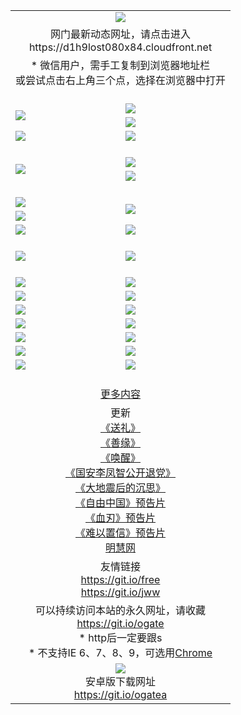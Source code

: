 ﻿<table>
  <tr></tr>
  <tr><td colspan=2 align=center><img src="https://cloud.githubusercontent.com/assets/11880933/13434984/f430fae2-e012-11e5-814f-c2df1e82b247.jpg" /></td></tr>
  <tr><td colspan=2 align=center>网门最新动态网址，请点击进入
<br>https://d1h9lost080x84.cloudfront.net
    </td>
  </tr>
  <tr>
    <td colspan=2 align=center>* 微信用户，需手工复制到浏览器地址栏<br>或尝试点击右上角三个点，选择在浏览器中打开
    <!--br>* IE6打开动态网址须在选项中勾选TLS 1.0--></td>
  </tr>
  <tr height="20">
  <tr>
    <td rowspan=2><a href="https://d1h9lost080x84.cloudfront.net/ogUP.aspx?name=11DKC.mp4&list=11DKC" target="_blank"><img src="https://d1h9lost080x84.cloudfront.net/Up/11DKC1.jpg" /></a></td> 
    <td><div><a href="https://d1h9lost080x84.cloudfront.net/ogUP.aspx?name=LRWS.mp4&list=LRWS" target="_blank"><img src="https://d1h9lost080x84.cloudfront.net/Up/LRWS.jpg" /></a></td>
   </tr>
  <tr>
    <td><a href="https://d1h9lost080x84.cloudfront.net/ogNiceVedio.aspx" target="_blank"><img src="https://d1h9lost080x84.cloudfront.net/Up/11TGKDY.jpg" /></a></td>
  </tr>
  <tr>
    <td><a href="https://d1h9lost080x84.cloudfront.net/ogUP.aspx?name=_EA/%CA%AE%C4%EA.mp4&count=http://odisk.org/Up/_EA/%CA%AE%C4%EA.mp4;http://odisk.org/Up/_EE/%CC%CE%B8%E7%D9%A9%B5%E7%D3%B0%A3%BA%CA%AE%C4%EA.mp4|2|%CA%AE%C4%EA|%D5%FD%C6%AC;%CC%CE%B8%E7%D9%A9%B5%E7%D3%B0" target="_blank"><img src="https://d1h9lost080x84.cloudfront.net/Up/_EA/%E5%8D%81%E5%B9%B4_135.jpg" /></a></td>
    <td><a href="https://d1h9lost080x84.cloudfront.net/ogUP.aspx?name=_EC%C9%FA%CB%C0%D3%EB%C2%D6%BB%D8.mp4&count=http://v.ifeng.com/documentary/discovery/201501/039bdca9-5c34-4796-b332-43b8f831efce.shtml;http://v.ifeng.com/documentary/society/201501/030cc825-2840-4536-a0b8-416c88375055.shtml;http://v.ifeng.com/documentary/society/201501/03a412f8-32ec-4e18-81ba-98acf64ec1ca.shtml;http://v.ifeng.com/documentary/society/201501/03c58012-8e01-456a-9097-615b3b24a709.shtml|4|%C9%FA%CB%C0%D3%EB%C2%D6%BB%D8" target="_blank"><img src="https://d1h9lost080x84.cloudfront.net/Up/_EC/%E7%94%9F%E6%AD%BB%E4%B8%8E%E8%BD%AE%E5%9B%9E_135.jpg" /></a></td>
  </tr>
  <tr height="20">
  <tr>
    <td rowspan=2><a href="https://d1h9lost080x84.cloudfront.net/ogUP.aspx?name=4EE/DJ.mp4&list=4EEDJ" target="_blank"><img src="https://d1h9lost080x84.cloudfront.net/Up/4EE/DJ140.jpg"/></a></td>
    <td><a href="https://d1h9lost080x84.cloudfront.net/ogUP.aspx?name=4EE/ZG.mp4&list=4EEZG" target="_blank"><img src="https://d1h9lost080x84.cloudfront.net/Up/4EE/ZG0.jpg"/></a></td>
    <!--td><a href="https://d1h9lost080x84.cloudfront.net/ogUP.aspx?name=4EE/QQ.mp4&list=4EEQQ" target="_blank"><img src="https://d1h9lost080x84.cloudfront.net/Up/4EE/QQ0.jpg"/></a></td>
    <td><a href="https://d1h9lost080x84.cloudfront.net/ogUP.aspx?name=4EE/HQ.mp4&list=4EEHQ" target="_blank"><img src="https://d1h9lost080x84.cloudfront.net/Up/4EE/HQ0.jpg"/></a></td-->
  </tr>
  <tr>
    <td><a href="https://d1h9lost080x84.cloudfront.net/onCO.aspx?list=XWPL&mode=m" target="_blank"><img src="https://d1h9lost080x84.cloudfront.net/Up/0WZTT.jpg" /></a></td> 
  </tr>
  <tr height="20">
  <tr>
    <td><a href="https://d1h9lost080x84.cloudfront.net/ogUP.aspx?name=JQR.mp4&count=2" target="_blank"><img src="https://d1h9lost080x84.cloudfront.net/Up/JQR.jpg" /></a></td>   
    <td rowspan=2><a href="https://d1h9lost080x84.cloudfront.net/ogUP.aspx?name=JP.mp4&count=9" target="_blank"><img src="https://d1h9lost080x84.cloudfront.net/Up/JP.jpg" /></td>
  </tr>
  <tr>
    <td><a href="https://d1h9lost080x84.cloudfront.net/ogUP.aspx?name=WH.mp4" target="_blank"><img src="https://d1h9lost080x84.cloudfront.net/Up/WH.jpg" /></a></td>
  </tr>
  <tr>
    <td><a href="https://d1h9lost080x84.cloudfront.net/ogUP.aspx?name=SSZJ.mp4&list=SSZJ" target="_blank"><img src="https://d1h9lost080x84.cloudfront.net/Up/SSZJ.jpg" /></a></td>
    <td><a href="https://d1h9lost080x84.cloudfront.net/ogUP.aspx?name=WLSH.mp4&count=2" target="_blank"><img src="https://d1h9lost080x84.cloudfront.net/Up/WLSH.jpg" /></a</td>
  </tr>
  <tr height="20">
  <tr>
    <td><a href="https://d1h9lost080x84.cloudfront.net/ogUP.aspx?name=ZY.mp4&count=2015|16" target="_blank"><img src="https://d1h9lost080x84.cloudfront.net/Up/ZY.jpg" /></a</td>
    <td><a href="https://d1h9lost080x84.cloudfront.net/ogUP.aspx?name=XTFY.mp4&count=B|2,A|24" target="_blank"><img src="https://d1h9lost080x84.cloudfront.net/Up/XTFY.jpg" /></a></td>
  </tr>
  <tr height="20">
  </tr>
  <!--tr>
    <td><a href="https://d1h9lost080x84.cloudfront.net/ogUP.aspx?name=4EE/GX.mp4&list=4EEGX" target="_blank"><img src="https://d1h9lost080x84.cloudfront.net/Up/4EE/GX0.jpg"/></a></td>
    <td><a href="https://d1h9lost080x84.cloudfront.net/ogUP.aspx?name=4EE/HD.mp4&list=4EEHD" target="_blank"><img src="https://d1h9lost080x84.cloudfront.net/Up/4EE/HD0.jpg"/></a></td>
  </tr>
  <tr>
    <td><a href="https://d1h9lost080x84.cloudfront.net/ogUP.aspx?name=4EE/TX.mp4&list=4EETX" target="_blank"><img src="https://d1h9lost080x84.cloudfront.net/Up/4EE/TX0.jpg"/></a></td>
    <td><a href="https://d1h9lost080x84.cloudfront.net/ogUP.aspx?name=4EE/WZ.mp4&list=4EEWZ" target="_blank"><img src="https://d1h9lost080x84.cloudfront.net/Up/4EE/WZ0.jpg"/></a></td>
  </tr-->
  <tr>
    <td><a href="https://d1h9lost080x84.cloudfront.net/onUP.aspx?name=https://d1ni6yqhqrtjo7.cloudfront.net/" target="_blank"><img src="https://d1h9lost080x84.cloudfront.net/Up/0DTW.jpg"/></a></td>
    <td><a href="https://d1h9lost080x84.cloudfront.net/onUP.aspx?name=https://d240ns8up8earz.cloudfront.net/acenter/" target="_blank"><img src="https://d1h9lost080x84.cloudfront.net/Up/0TDW.jpg" /></a></td>
  </tr>
  <tr>
    <td><a href="https://d1h9lost080x84.cloudfront.net/onUP.aspx?name=https://d4508d6vomz2p.cloudfront.net/gb/nsc413.htm" target="_blank"><img src="https://d1h9lost080x84.cloudfront.net/Up/0DJY.jpg" /></a></td>
    <td><a href="https://d1h9lost080x84.cloudfront.net/onUP.aspx?name=https://d4apjbhkuxer1.cloudfront.net/xtr/gb/prog204.html" target="_blank"><img src="https://d1h9lost080x84.cloudfront.net/Up/0XTR.jpg" /></a></td>
  </tr>
  <tr>
    <td><a href="https://d1h9lost080x84.cloudfront.net/onUP.aspx?name=https://d3aj00iefsmfgc.cloudfront.net/" target="_blank"><img src="https://d1h9lost080x84.cloudfront.net/Up/0MHW.jpg" /></a></td>
    <td><a href="https://d1h9lost080x84.cloudfront.net/onUP.aspx?name=https://d20wz7qt14x5d2.cloudfront.net/" target="_blank"><img src="https://d1h9lost080x84.cloudfront.net/Up/0ZJW.jpg" /></a></td>
  </tr>
  <tr>
    <td><a href="https://d1h9lost080x84.cloudfront.net/ogUP.aspx?name=0FG.zip" target="_blank"><img src="https://d1h9lost080x84.cloudfront.net/Up/0FG.jpg" /></a></td>
    <td><a href="https://d1h9lost080x84.cloudfront.net/ogUP.aspx?name=0FGA.apk" target="_blank"><img src="https://d1h9lost080x84.cloudfront.net/Up/0FGA.jpg" /></a></td>
  </tr>
  <tr>
    <td><a href="https://d1h9lost080x84.cloudfront.net/ogUP.aspx?name=0U.zip" target="_blank"><img src="https://d1h9lost080x84.cloudfront.net/Up/0U.jpg" /></a></td>
    <td><a href="https://d1h9lost080x84.cloudfront.net/ogUP.aspx?name=0UA.apk" target="_blank"><img src="https://d1h9lost080x84.cloudfront.net/Up/0UA.jpg" /></a></td>
  </tr>
  <tr>
    <td><a href="https://d1h9lost080x84.cloudfront.net/ogUP.aspx?name=0iPPOTV.zip" target="_blank"><img src="https://d1h9lost080x84.cloudfront.net/Up/0iPPOTV.jpg" /></a></td>
    <td><a href="https://d1h9lost080x84.cloudfront.net/ogUP.aspx?name=0iNTD.apk" target="_blank"><img src="https://d1h9lost080x84.cloudfront.net/Up/0iNTD.jpg" /></a></td>
  </tr>
  <!--tr>
    <td><a href="https://d1h9lost080x84.cloudfront.net/ogNice.aspx" target="_blank"><img src="https://d1h9lost080x84.cloudfront.net/Up/0WCYY.jpg" /></a></td>
    <td><a href="https://d1h9lost080x84.cloudfront.net/onCO.aspx?list=XWPL&mode=m" target="_blank"><img src="https://d1h9lost080x84.cloudfront.net/Up/0WZTT.jpg" /></a></td> 
  </tr-->
  <tr>
    <td><a href="https://d1h9lost080x84.cloudfront.net/ogDY.aspx" target="_blank"><img src="https://d1h9lost080x84.cloudfront.net/Up/0FK.jpg" /></a></td>
    <td><a href="https://d1h9lost080x84.cloudfront.net/ogST.aspx" target="_blank"><img src="https://d1h9lost080x84.cloudfront.net/Up/0ST.jpg" /></a></td> 
  </tr>
  <tr height="20">
  <tr>
    <td colspan=2 align=center><a href="https://d1h9lost080x84.cloudfront.net/ogNice.aspx">更多内容</a>
    </td>
  </tr>
  <tr>
    <td colspan=2 align=center>更新<br>
      <a href="https://d1h9lost080x84.cloudfront.net/ogUP.aspx?name=4ESL.mp4" target="_blank">《送礼》</a><br>
      <a href="https://d1h9lost080x84.cloudfront.net/ogUP.aspx?name=4ESY.mp4" target="_blank">《善缘》</a><br>
      <a href="https://d1h9lost080x84.cloudfront.net/ogUP.aspx?name=4EHX.mp4" target="_blank">《唤醒》</a><br>
      <a href="https://d1h9lost080x84.cloudfront.net/ogUP.aspx?name=4LFZ.mp4" target="_blank">《国安李凤智公开退党》</a><br>
      <a href="https://d1h9lost080x84.cloudfront.net/ogUP.aspx?name=4DDZHDCS.mp4" target="_blank">《大地震后的沉思》</a><br>
      <a href="https://d1h9lost080x84.cloudfront.net/ogUP.aspx?name=11ZYZG0.mp4" target="_blank">《自由中国》预告片</a><br>
      <a href="https://d1h9lost080x84.cloudfront.net/ogUP.aspx?name=11XR.mp4" target="_blank">《血刃》预告片</a><br>
      <a href="https://d1h9lost080x84.cloudfront.net/ogUP.aspx?name=11NYZX.mp4&count=2" target="_blank">《难以置信》预告片</a><br>
      <a href="https://d1h9lost080x84.cloudfront.net/onUP.aspx?name=https://www.minghui.org/" target="_blank">明慧网</a>
    </td>
  </tr>
  <tr>
    <td colspan=2 align=center>友情链接<br>
      <a href="https://git.io/free" target="_blank">https://git.io/free</a><br>
      <a href="https://git.io/jww" target="_blank">https://git.io/jww</a>
    </td>
  </tr>
  <tr>
    <td colspan=2 align=center>可以持续访问本站的永久网址，请收藏<br/><a href="https://git.io/ogate" target="_blank">https://git.io/ogate</a><br/>* http后一定要跟s<br/>* 不支持IE 6、7、8、9，可选用<a href="https://d1h9lost080x84.cloudfront.net/ogUP.aspx?name=0ChromePortable.zip">Chrome</a></td>
  </tr>
  <tr>
    <td colspan=2 align=center><a href="https://d1h9lost080x84.cloudfront.net/ogUP.aspx?name=0oGate.apk" target="_blank"><img src="https://cloud.githubusercontent.com/assets/11880933/13720399/75e143ee-e842-11e5-9f0a-1421f423c80f.jpg" /></a><br>安卓版下载网址<br><a href="https://git.io/ogatea">https://git.io/ogatea</a></td>
  </tr>
  <!--tr>
    <td colspan=2 align=center>可能失效的动态网址
    </td>
  </tr-->
</table>
